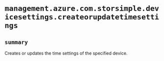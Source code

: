 # `management.azure.com.storsimple.devicesettings.createorupdatetimesettings`

## `summary`
Creates or updates the time settings of the specified device.



